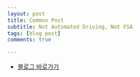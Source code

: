 ```yaml
---
layout: post
title: Common Post
subtitle: Not Automated Driving, Not FSA
tags: [blog post]
comments: true

---
```

- [블로그 바로가기](https://jkhsb-every-day-changes.tistory.com)